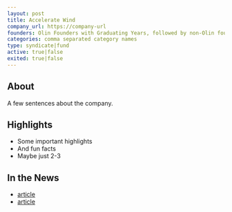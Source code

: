 ```yaml
---
layout: post
title: Accelerate Wind
company_url: https://company-url
founders: Olin Founders with Graduating Years, followed by non-Olin founders
categories: comma separated category names
type: syndicate|fund
active: true|false
exited: true|false
---
```


## About
A few sentences about the company.

## Highlights
* Some important highlights
* And fun facts
* Maybe just 2-3

## In the News
* [article](url.com)
* [article](url.com)

